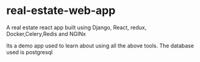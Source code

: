 # real-estate-web-app
A real estate react app built using Django, React, redux, Docker,Celery,Redis and NGINx

Its a demo app used to learn about using all the above tools. The database used is postgresql
